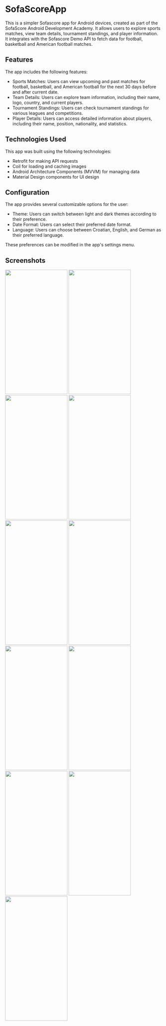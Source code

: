 # SofaScoreApp

This is a simpler Sofascore app for Android devices, created as part of the SofaScore Android
Development Academy. It allows users to explore sports matches, view team details, tournament
standings, and player information. It integrates with the Sofascore Demo API to fetch data for 
football, basketball and American football matches.

## Features

The app includes the following features:

* Sports Matches: Users can view upcoming and past matches for football, basketball, and American football 
  for the next 30 days before and after current date.
* Team Details: Users can explore team information, including their name, logo, country, and current players.
* Tournament Standings: Users can check tournament standings for various leagues and competitions.
* Player Details: Users can access detailed information about players, including their name, position, nationality, and statistics.

## Technologies Used

This app was built using the following technologies:

* Retrofit for making API requests
* Coil for loading and caching images
* Android Architecture Components (MVVM) for managing data
* Material Design components for UI design

## Configuration

The app provides several customizable options for the user:

* Theme: Users can switch between light and dark themes according to their preference.
* Date Format: Users can select their preferred date format.
* Language: Users can choose between Croatian, English, and German as their preferred language.

These preferences can be modified in the app's settings menu.

## Screenshots


<img src="https://github.com/renatorak20/SofaScoreApp/assets/88338561/a8d3748f-ad46-42e6-ba9b-6d67166e0663" width="200" height="400" />
<img src="https://github.com/renatorak20/SofaScoreApp/assets/88338561/829e6cda-3f10-4228-a44e-d6fdac868e6b" width="200" height="400" />
<img src="https://github.com/renatorak20/SofaScoreApp/assets/88338561/3181a31c-87fd-4797-911d-7cddf5f89ad1" width="200" height="400" />
<img src="https://github.com/renatorak20/SofaScoreApp/assets/88338561/f26207e6-602f-41d5-9093-400cbef8f461" width="200" height="400" />
<img src="https://github.com/renatorak20/SofaScoreApp/assets/88338561/7252ae78-4bf8-4a40-b0e2-7cf5b275aa6c" width="200" height="400" />
<img src="https://github.com/renatorak20/SofaScoreApp/assets/88338561/fda18680-21a9-4044-8ebc-91effee8f9c0" width="200" height="400" />
<img src="https://github.com/renatorak20/SofaScoreApp/assets/88338561/6284601f-04d9-4f43-ad0d-b4c23e3698c8" width="200" height="400" />
<img src="https://github.com/renatorak20/SofaScoreApp/assets/88338561/171e6c70-681c-4799-b078-ac3622166373" width="200" height="400" />
<img src="https://github.com/renatorak20/SofaScoreApp/assets/88338561/fa8ffb77-657e-4a74-b532-5ecfa94a7c34" width="200" height="400" />
<img src="https://github.com/renatorak20/SofaScoreApp/assets/88338561/4848800e-f1b7-4181-bfd4-3d18cec0811d" width="200" height="400" />
<img src="https://github.com/renatorak20/SofaScoreApp/assets/88338561/71d11cf2-cd23-4206-a0fe-2c7a82a5d99e" width="200" height="400" />






